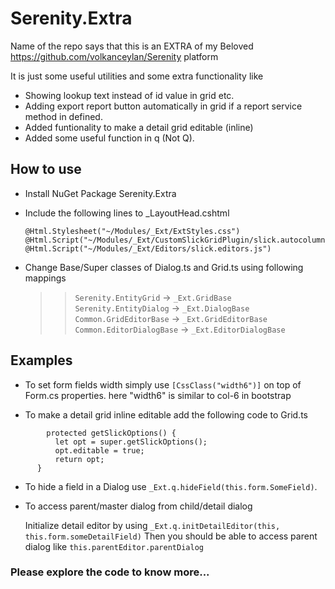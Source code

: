 # Serenity.Extra

Name of the repo says that this is an EXTRA of my Beloved https://github.com/volkanceylan/Serenity platform

It is just some useful utilities and some extra functionality like 
- Showing lookup text instead of id value in grid etc.
- Adding export report button automatically in grid if a report service method in defined.
- Added funtionality to make a detail grid editable (inline)
- Added some useful function in q (Not Q).

## How to use
- Install NuGet Package Serenity.Extra
- Include the following lines to _LayoutHead.cshtml
  ```
  @Html.Stylesheet("~/Modules/_Ext/ExtStyles.css")
  @Html.Script("~/Modules/_Ext/CustomSlickGridPlugin/slick.autocolumnsize.js")
  @Html.Script("~/Modules/_Ext/Editors/slick.editors.js") 
  ```

- Change Base/Super classes of Dialog.ts and Grid.ts using following mappings
  >> `Serenity.EntityGrid` -> `_Ext.GridBase`
  >> `Serenity.EntityDialog` -> `_Ext.DialogBase`
  >> `Common.GridEditorBase` -> `_Ext.GridEditorBase`
  >> `Common.EditorDialogBase` -> `_Ext.EditorDialogBase`

## Examples
  - To set form fields width simply use `[CssClass("width6")]` on top of Form.cs properties.
  here "width6" is similar to col-6 in bootstrap

  - To make a detail grid inline editable 
  add the following code to Grid.ts
  ```
          protected getSlickOptions() {
            let opt = super.getSlickOptions();
            opt.editable = true;
            return opt;
        }
```
 - To hide a field in a Dialog use `_Ext.q.hideField(this.form.SomeField)`.
 - To access parent/master dialog from child/detail dialog
   
   Initialize detail editor by using `_Ext.q.initDetailEditor(this, this.form.someDetailField)`
   Then you should be able to access parent dialog like `this.parentEditor.parentDialog`
 
 ### Please explore the code to know more...
